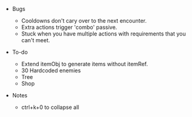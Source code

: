 - Bugs
    - Cooldowns don't cary over to the next encounter.
    - Extra actions trigger 'combo' passive.
    - Stuck when you have multiple actions with requirements that you can't meet.

- To-do
    - Extend itemObj to generate items without itemRef.
    - 30 Hardcoded enemies
    - Tree
    - Shop

- Notes
    - ctrl+k+0 to collapse all